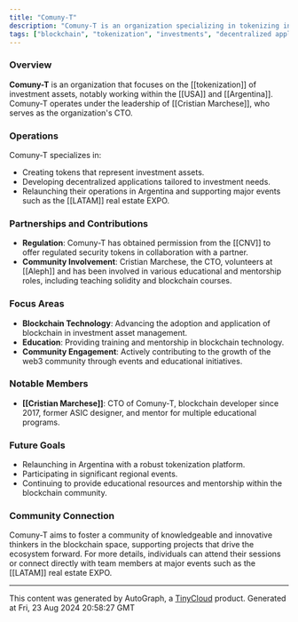 ```yaml
---
title: "Comuny-T"
description: "Comuny-T is an organization specializing in tokenizing investment assets, with a focus on blockchain technology."
tags: ["blockchain", "tokenization", "investments", "decentralized applications"]
---
```


### Overview
**Comuny-T** is an organization that focuses on the [[tokenization]] of investment assets, notably working within the [[USA]] and [[Argentina]]. Comuny-T operates under the leadership of [[Cristian Marchese]], who serves as the organization's CTO.

### Operations
Comuny-T specializes in:
- Creating tokens that represent investment assets.
- Developing decentralized applications tailored to investment needs.
- Relaunching their operations in Argentina and supporting major events such as the [[LATAM]] real estate EXPO.

### Partnerships and Contributions
- **Regulation**: Comuny-T has obtained permission from the [[CNV]] to offer regulated security tokens in collaboration with a partner.
- **Community Involvement**: Cristian Marchese, the CTO, volunteers at [[Aleph]] and has been involved in various educational and mentorship roles, including teaching solidity and blockchain courses.
  
### Focus Areas
- **Blockchain Technology**: Advancing the adoption and application of blockchain in investment asset management.
- **Education**: Providing training and mentorship in blockchain technology.
- **Community Engagement**: Actively contributing to the growth of the web3 community through events and educational initiatives.

### Notable Members
- **[[Cristian Marchese]]**: CTO of Comuny-T, blockchain developer since 2017, former ASIC designer, and mentor for multiple educational programs.

### Future Goals
- Relaunching in Argentina with a robust tokenization platform.
- Participating in significant regional events.
- Continuing to provide educational resources and mentorship within the blockchain community.

### Community Connection
Comuny-T aims to foster a community of knowledgeable and innovative thinkers in the blockchain space, supporting projects that drive the ecosystem forward. For more details, individuals can attend their sessions or connect directly with team members at major events such as the [[LATAM]] real estate EXPO.

---
This content was generated by AutoGraph, a [TinyCloud](https://tinycloud.xyz/) product.
Generated at Fri, 23 Aug 2024 20:58:27 GMT